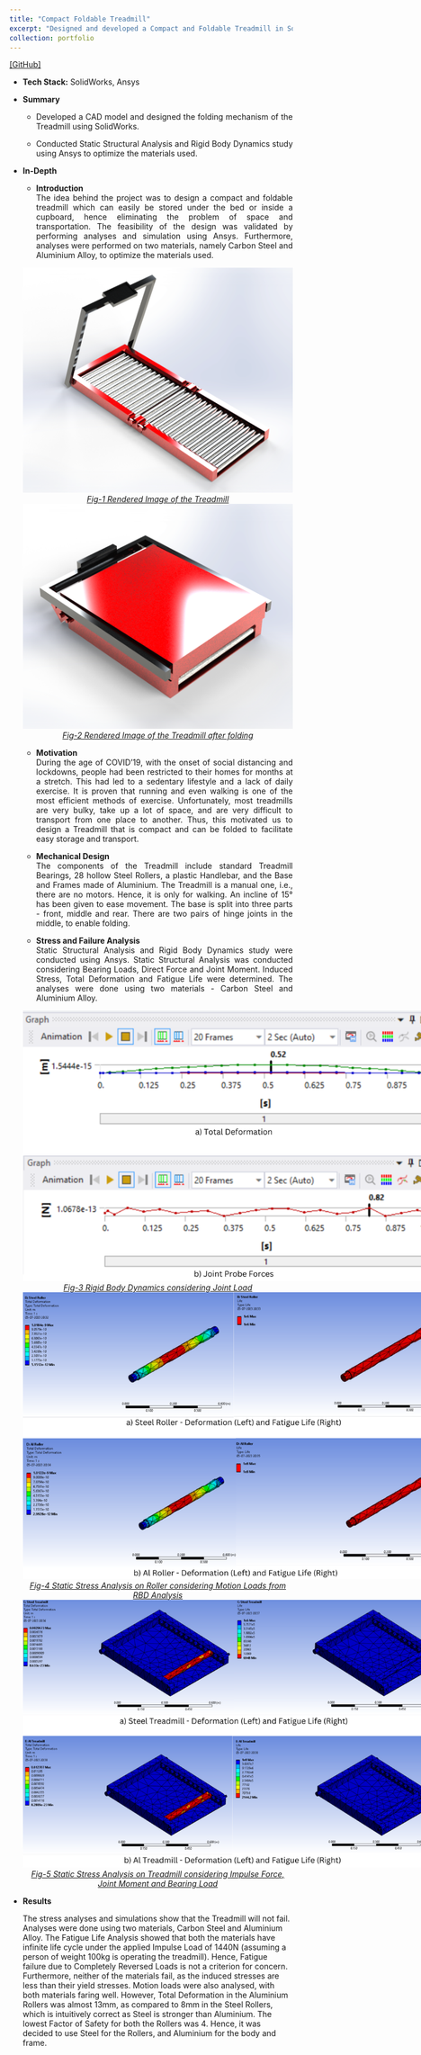 ```yaml
---
title: "Compact Foldable Treadmill"
excerpt: "Designed and developed a Compact and Foldable Treadmill in SolidWorks. <br/><img src='/images/Treadmill.png'>"
collection: portfolio
---
```


[[GitHub]](https://github.com/SahilTChaudhary/Compact-Foldable-Treadmill.git)

* <b>Tech Stack:</b> SolidWorks, Ansys
* <b> Summary </b>
    -  <p style="text-align: justify;">Developed a CAD model and designed the folding mechanism of the Treadmill using SolidWorks.</p>
    -  <p style="text-align: justify;">Conducted Static Structural Analysis and Rigid Body Dynamics study using Ansys to optimize the materials used.</p>

* <b>In-Depth</b>
    *  <p style="text-align: justify;"><b>Introduction</b><br>The idea behind the project was to design a compact and foldable treadmill which can easily be stored under the bed or inside a cupboard, hence eliminating the problem of space and transportation. The feasibility of the design was validated by performing analyses and simulation using Ansys. Furthermore, analyses were performed on two materials, namely Carbon Steel and Aluminium Alloy, to optimize the materials used.</p>

    <div style="text-align:center">
    <img src="/images/Treadmill.png" alt="Treadmill" style="width:600px;height:400px;">
    </div>
    <figcaption style="text-align: center;"><u><em>Fig-1 Rendered Image of the Treadmill</em></u></figcaption>

    <div style="text-align:center">
    <img src="/images/TreadmillFolded.png" alt="Treadmill_Folded" style="width:600px;height:400px;">
    </div>
    <figcaption style="text-align: center;"><u><em>Fig-2 Rendered Image of the Treadmill after folding</em></u></figcaption>
  
    * <p style="text-align: justify;"><b>Motivation</b><br>During the age of COVID’19, with the onset of social distancing and lockdowns, people had been restricted to their homes for months at a stretch. This had led to a sedentary lifestyle and a lack of daily exercise. It is proven that running and even walking is one of the most efficient methods of exercise. Unfortunately, most treadmills are very bulky, take up a lot of space, and are very difficult to transport from one place to another. Thus, this motivated us to design a Treadmill that is compact and can be folded to facilitate easy storage and transport.</p>
    
       
    * <p style="text-align: justify;"><b>Mechanical Design</b><br>The components of the Treadmill include standard Treadmill Bearings, 28 hollow Steel Rollers, a plastic Handlebar, and the Base and Frames made of Aluminium. The Treadmill is a manual one, i.e., there are no motors. Hence, it is only for walking. An incline of 15° has been given to ease movement. The base is split into three parts - front, middle and rear. There are two pairs of hinge joints in the middle, to enable folding.</p>


    * <p style="text-align: justify;"><b>Stress and Failure Analysis</b><br>Static Structural Analysis and Rigid Body Dynamics study were conducted using Ansys. Static Structural Analysis was conducted considering Bearing Loads, Direct Force and Joint Moment. Induced Stress, Total Deformation and Fatigue Life were determined. The analyses were done using two materials - Carbon Steel and Aluminium Alloy.</p>

    <div style="text-align:center">
    <img src="/images/Treadmill_RBD.png" controls="RBD" style="max-width: 750px;">
    </div>
    <figcaption style="text-align: center;"><u><em>Fig-3 Rigid Body Dynamics considering Joint Load</em></u></figcaption>

    <div style="text-align:center">
    <img src="/images/Treadmill_Roller.png" controls="Roller" style="max-width: 750px;">
    </div>
    <figcaption style="text-align: center;"><u><em>Fig-4 Static Stress Analysis on Roller considering Motion Loads from RBD Analysis</em></u></figcaption>

    <div style="text-align:center">
    <img src="/images/Treadmill_Analysis.png" controls="Treadmill_Analysis" style="max-width: 750px;">
    </div>
    <figcaption style="text-align: center;"><u><em>Fig-5 Static Stress Analysis on Treadmill considering Impulse Force, Joint Moment and Bearing Load</em></u></figcaption>

* <b>Results</b>
    <p>The stress analyses and simulations show that the Treadmill will not fail. Analyses were done using two materials, Carbon Steel and Aluminium Alloy. The Fatigue Life Analysis showed that both the materials have infinite life cycle under the applied Impulse Load of 1440N (assuming a person of weight 100kg is operating the treadmill). Hence, Fatigue failure due to Completely Reversed Loads is not a criterion for concern. Furthermore, neither of the materials fail, as the induced stresses are less than their yield stresses. Motion loads were also analysed, with both materials faring well. However, Total Deformation in the Aluminium Rollers was almost 13mm, as compared to 8mm in the Steel Rollers, which is intuitively correct as Steel is stronger than Aluminium. The lowest Factor of Safety for both the Rollers was 4. Hence, it was decided to use Steel for the Rollers, and Aluminium for the body and frame.</p>